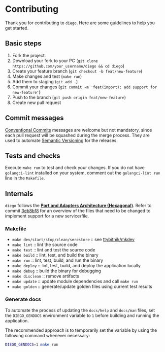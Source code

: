 # Contributing

Thank you for contributing to `diego`. Here are some guidelines to help you get started.

## Basic steps

1. Fork the project.
1. Download your fork to your PC (`git clone https://github.com/your_username/diego && cd diego`)
1. Create your feature branch (`git checkout -b feat/new-feature`)
1. Make changes and test (`make run`)
1. Add them to staging (`git add .`)
1. Commit your changes (`git commit -m 'feat(import): add support for new-feature'`)
1. Push to the branch (`git push origin feat/new-feature`)
1. Create new pull request

## Commit messages

[Conventional Commits](https://www.conventionalcommits.org/) messages are welcome but not mandatory, since each pull request will be squashed during the merge process. They are used to automate [Semantic Versioning](https://semver.org/) for the releases.

## Tests and checks

Execute `make run` to test and check your changes. If you do not have `golangci-lint` installed on your system, comment out the `golangci-lint run` line in the `Makefile`.

## Internals

`diego` follows the **[Port and Adapters Architecture (Hexagonal)](https://jmgarridopaz.github.io/content/hexagonalarchitecture.html)**. Refer to commit [3eb8bf8](https://github.com/ttybitnik/diego/commit/3eb8bf8c4ff034c0383a258be3eda1b966aa1e86) for an overview of the files that need to be changed to implement support for a new service/file.

### Makefile

- `make dev/start/stop/clean/serestore` :: see [ttybitnik/mkdev](https://github.com/ttybitnik/mkdev)
- `make lint` :: lint the source code
- `make test` :: lint and test the source code
- `make build` :: lint, test, and build the binary
- `make run` :: lint, test, build, and run the binary
- `make deploy` :: lint, test, build, and deploy the application locally
- `make debug` :: build the binary for debugging
- `make disclean` :: remove artifacts
- `make update` :: update module dependencies and call `make run`
- `make golden` :: generate/update golden files using current test results

### Generate docs

To automate the process of updating the `docs/help` and `docs/man` files, set the `DIEGO_GENDOCS` environment variable to `1` before building and running the application.

The recommended approach is to temporarily set the variable by using the following command whenever necessary:
```bash
DIEGO_GENDOCS=1 make run
```
